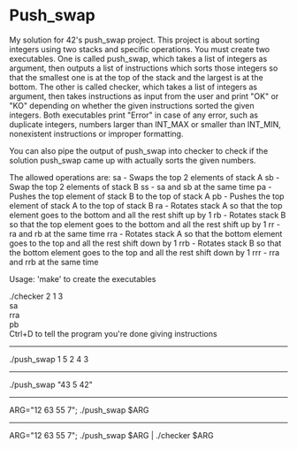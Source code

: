 # Push_swap

My solution for 42's push_swap project. This project is about sorting integers using two stacks and specific operations. You must create two executables. One is called push_swap,
which takes a list of integers as argument, then outputs a list of instructions which sorts those integers so that the smallest one is at the top of the stack and the largest
is at the bottom. The other is called checker, which takes a list of integers as argument, then takes instructions as input from the user and print "OK" or "KO" depending on
whether the given instructions sorted the given integers. Both executables print "Error" in case of any error, such as duplicate integers, numbers larger than INT_MAX or smaller
than INT_MIN, nonexistent instructions or improper formatting.

You can also pipe the output of push_swap into checker to check if the solution push_swap came up with actually sorts the given numbers.

The allowed operations are:
sa - Swaps the top 2 elements of stack A
sb - Swap the top 2 elements of stack B
ss - sa and sb at the same time
pa - Pushes the top element of stack B to the top of stack A
pb - Pushes the top element of stack A to the top of stack B
ra - Rotates stack A so that the top element goes to the bottom and all the rest shift up by 1
rb - Rotates stack B so that the top element goes to the bottom and all the rest shift up by 1
rr - ra and rb at the same time
rra - Rotates stack A so that the bottom element goes to the top and all the rest shift down by 1
rrb - Rotates stack B so that the bottom element goes to the top and all the rest shift down by 1
rrr - rra and rrb at the same time


Usage: 'make' to create the executables

./checker 2 1 3\
sa\
rra\
pb\
Ctrl+D to tell the program you're done giving instructions

-----
./push_swap 1 5 2 4 3

-----
./push_swap "43 5 42"

-----
ARG="12 63 55 7"; ./push_swap $ARG

-----
ARG="12 63 55 7"; ./push_swap $ARG | ./checker $ARG

